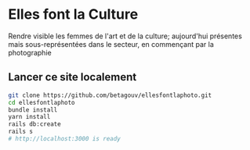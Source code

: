 # Elles font la Culture
Rendre visible les femmes de l'art et de la culture; aujourd'hui présentes mais sous-représentées dans le secteur, en commençant par la photographie


## Lancer ce site localement

```bash
git clone https://github.com/betagouv/ellesfontlaphoto.git
cd ellesfontlaphoto
bundle install
yarn install
rails db:create
rails s
# http://localhost:3000 is ready
```

